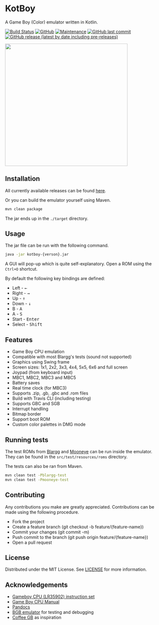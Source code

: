 # KotBoy

A Game Boy (Color) emulator written in Kotlin.

[![Build Status](https://travis-ci.org/coenvk/KotBoy.svg?branch=master)](https://travis-ci.org/coenvk/KotBoy)
[![GitHub](https://img.shields.io/github/license/coenvk/KotBoy)](https://opensource.org/licenses/MIT)
[![Maintenance](https://img.shields.io/badge/Maintained%3F-yes-green.svg)](https://github.com/coenvk/KotBoy/graphs/commit-activity)
[![GitHub last commit](https://img.shields.io/github/last-commit/coenvk/KotBoy)](https://github.com/coenvk/KotBoy/commits/master)
[![GitHub release (latest by date including pre-releases)](https://img.shields.io/github/v/release/coenvk/KotBoy?include_prereleases)](https://github.com/coenvk/KotBoy/releases)

<img src="https://github.com/coenvk/KotBoy/blob/master/art/pokemon-gold.png" width="400">

## Installation

All currently available releases can be found [here](https://github.com/coenvk/KotBoy/releases).

Or you can build the emulator yourself using Maven.

```bash
mvn clean package
```

The jar ends up in the `./target` directory.

## Usage

The jar file can be run with the following command.

```bash
java -jar kotboy-{verson}.jar
```

A GUI will pop-up which is quite self-explanatory. Open a ROM using the `Ctrl+O` shortcut.

By default the following key bindings are defined:
- Left - <kbd>&larr;</kbd>
- Right - <kbd>&rarr;</kbd>
- Up - <kbd>&uarr;</kbd>
- Down - <kbd>&darr;</kbd>
- B - <kbd>A</kbd>
- A - <kbd>S</kbd>
- Start - <kbd>Enter</kbd>
- Select - <kbd>Shift</kbd>

## Features

- Game Boy CPU emulation
- Compatible with most Blargg's tests (sound not supported)
- Graphics using Swing frame
- Screen sizes: 1x1, 2x2, 3x3, 4x4, 5x5, 6x6 and full screen
- Joypad (from keyboard input)
- MBC1, MBC2, MBC3 and MBC5
- Battery saves
- Real time clock (for MBC3)
- Supports .zip, .gb, .gbc and .rom files
- Build with Travis CLI (including testing)
- Supports GBC and SGB
- Interrupt handling
- Bitmap border
- Support boot ROM
- Custom color palettes in DMG mode

## Running tests

The test ROMs from [Blargg](http://gbdev.gg8.se/wiki/articles/Test_ROMs) and [Mooneye](https://github.com/Gekkio/mooneye-gb) can be run inside the emulator.
They can be found in the `src/test/resources/roms` directory.

The tests can also be ran from Maven.

```bash
mvn clean test -Pblargg-test
mvn clean test -Pmooneye-test
```

## Contributing

Any contributions you make are greatly appreciated.
Contributions can be made using the following procedure.

- Fork the project
- Create a feature branch (git checkout -b feature/{feature-name})
- Commit your changes (git commit -m)
- Push commit to the branch (git push origin feature/{feature-name})
- Open a pull request

## License

Distributed under the MIT License. See [LICENSE](https://github.com/coenvk/KotBoy/blob/master/LICENSE) for more information.

## Acknowledgements
- [Gameboy CPU (LR35902) instruction set](http://pastraiser.com/cpu/gameboy/gameboy_opcodes.html)
- [Game Boy CPU Manual](http://marc.rawer.de/Gameboy/Docs/GBCPUman.pdf)
- [Pandocs](http://bgb.bircd.org/pandocs.htm)
- [BGB emulator](http://bgb.bircd.org/) for testing and debugging
- [Coffee GB](https://github.com/trekawek/coffee-gb/) as inspiration
